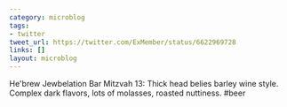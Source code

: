 ```yaml
---
category: microblog
tags:
- twitter
tweet_url: https://twitter.com/ExMember/status/6622969728
links: []
layout: microblog
---
```

He'brew Jewbelation Bar Mitzvah 13: Thick head belies barley wine style. Complex dark flavors, lots of molasses, roasted nuttiness. #beer
